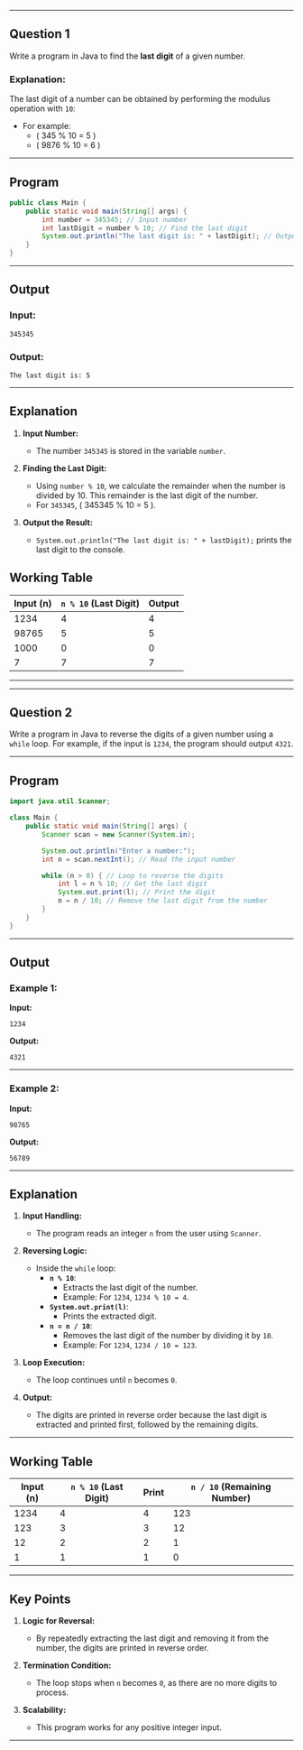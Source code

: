 
---

## **Question 1**

Write a program in Java to find the **last digit** of a given number.

### Explanation:
The last digit of a number can be obtained by performing the modulus operation with `10`:
- For example:
  - \( 345 \% 10 = 5 \)
  - \( 9876 \% 10 = 6 \)

---

## **Program**

```java
public class Main {
    public static void main(String[] args) {
        int number = 345345; // Input number
        int lastDigit = number % 10; // Find the last digit
        System.out.println("The last digit is: " + lastDigit); // Output the result
    }
}
```

---

## **Output**

### Input:
```
345345
```

### Output:
```
The last digit is: 5
```

---

## **Explanation**

1. **Input Number:** 
   - The number `345345` is stored in the variable `number`.

2. **Finding the Last Digit:**
   - Using `number % 10`, we calculate the remainder when the number is divided by 10. This remainder is the last digit of the number.
   - For `345345`, \( 345345 \% 10 = 5 \).

3. **Output the Result:**
   - `System.out.println("The last digit is: " + lastDigit);` prints the last digit to the console.

## **Working Table**

| **Input (n)** | **`n % 10` (Last Digit)** | **Output** |
|---------------|---------------------------|------------|
| 1234          | 4                         | 4          |
| 98765         | 5                         | 5          |
| 1000          | 0                         | 0          |
| 7             | 7                         | 7          |

---
---


## **Question 2**

Write a program in Java to reverse the digits of a given number using a `while` loop. For example, if the input is `1234`, the program should output `4321`.

---

## **Program**

```java
import java.util.Scanner;

class Main {
    public static void main(String[] args) {
        Scanner scan = new Scanner(System.in);

        System.out.println("Enter a number:");
        int n = scan.nextInt(); // Read the input number

        while (n > 0) { // Loop to reverse the digits
            int l = n % 10; // Get the last digit
            System.out.print(l); // Print the digit
            n = n / 10; // Remove the last digit from the number
        }
    }
}
```

---

## **Output**

### Example 1:
**Input:**
```
1234
```

**Output:**
```
4321
```

---

### Example 2:
**Input:**
```
98765
```

**Output:**
```
56789
```

---

## **Explanation**

1. **Input Handling:**
   - The program reads an integer `n` from the user using `Scanner`.

2. **Reversing Logic:**
   - Inside the `while` loop:
     - **`n % 10`**:
       - Extracts the last digit of the number.
       - Example: For `1234`, `1234 % 10 = 4`.
     - **`System.out.print(l)`**:
       - Prints the extracted digit.
     - **`n = n / 10`**:
       - Removes the last digit of the number by dividing it by `10`.
       - Example: For `1234`, `1234 / 10 = 123`.

3. **Loop Execution:**
   - The loop continues until `n` becomes `0`.

4. **Output:**
   - The digits are printed in reverse order because the last digit is extracted and printed first, followed by the remaining digits.

---

## **Working Table**

| **Input (n)** | **`n % 10` (Last Digit)** | **Print** | **`n / 10` (Remaining Number)** |
|---------------|---------------------------|-----------|----------------------------------|
| 1234          | 4                         | 4         | 123                              |
| 123           | 3                         | 3         | 12                               |
| 12            | 2                         | 2         | 1                                |
| 1             | 1                         | 1         | 0                                |

---

## **Key Points**

1. **Logic for Reversal:**
   - By repeatedly extracting the last digit and removing it from the number, the digits are printed in reverse order.

2. **Termination Condition:**
   - The loop stops when `n` becomes `0`, as there are no more digits to process.

3. **Scalability:**
   - This program works for any positive integer input.

---




